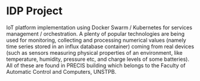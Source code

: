 # IDP Project

IoT platform implementation using Docker Swarm / Kubernetes for services management / orchestration. A plenty of popular technologies are being used for monitoring, collecting and processing numerical values (namely time series stored in an influx database container) coming from real devices (such as sensors measuring physical properties of an environment, like temperature, humidity, pressure etc, and charge levels of some batteries). All of these are found in PRECIS building which belongs to the Faculty of Automatic Control and Computers, UNSTPB.